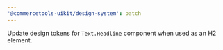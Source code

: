 ```yaml
---
'@commercetools-uikit/design-system': patch
---
```


Update design tokens for `Text.Headline` component when used as an H2 element.
